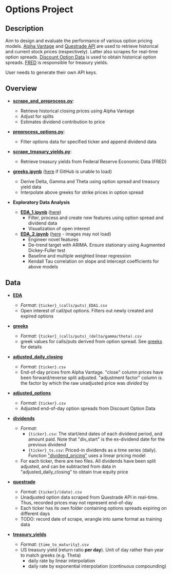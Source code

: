 # Options Project

## Description
Aim to design and evaluate the performance of various option pricing models.  [Alpha Vantage](https://www.alphavantage.co) and [Questrade API](https://www.questrade.com/api) are used to retrieve historical and current stock prices (respectively). Latter also scrapes for real-time option spreads. [Discount Option Data](https://discountoptiondata.com) is used to obtain historical option spreads. [FRED](https://fred.stlouisfed.org/categories/115) is responsible for treasury yields.

User needs to generate their own API keys.

## Overview

- [**scrape_and_preprocess.py**](https://github.com/thejacktan/Options_Analysis/blob/master/src/scrape_and_preprocess.py): 
    - Retrieve historical closing prices using Alpha Vantage
    - Adjust for splits
    - Estimates dividend contribution to price

- [**preprocess_options.py**](https://github.com/thejacktan/Options_Analysis/blob/master/src/scrape_options.py):
    - Filter options data for specified ticker and append dividend data

- [**scrape_treasury_yields.py**](https://github.com/thejacktan/Options_Analysis/blob/master/src/scrape_treasury_yields.py):
    - Retrieve treasury yields from Federal Reserve Economic Data (FRED)

- [**greeks.ipynb**](https://github.com/jacktan1/Options-Project/blob/master/src/greeks.ipynb) ([here](https://nbviewer.jupyter.org/github/thejacktan/Options_Analysis/blob/master/src/greeks.ipynb) if GitHub is unable to load)
    - Derive Delta, Gamma and Theta using option spread and treasury yield data
    - Interpolate above greeks for strike prices in option spread

- **Exploratory Data Analysis**
    - [**EDA_1.ipynb**](https://github.com/thejacktan/Options_Analysis/blob/master/src/EDA_1.ipynb) ([here](https://nbviewer.jupyter.org/github/thejacktan/Options_Analysis/blob/master/src/EDA_1.ipynb))
        - Filter, process and create new features using option spread and dividend data
        - Visualization of open interest
    - [**EDA_2.ipynb**](https://github.com/thejacktan/Options_Analysis/blob/master/src/EDA_2.ipynb) ([here](https://nbviewer.jupyter.org/github/thejacktan/Options_Analysis/blob/master/src/EDA_2.ipynb) - images may not load)
        - Engineer novel features
        - De-trend target with ARIMA. Ensure stationary using Augmented Dickey-Fuller test
        - Baseline and multiple weighted linear regression
        - Kendall Tau correlation on slope and intercept coefficients for above models

## Data

  - [**EDA**](https://github.com/jacktan1/Options-Project/tree/master/data/EDA)
    - *Format*: `{ticker}_(calls/puts)_EDA1.csv` 
    - Open interest of call/put options. Filters out newly created and expired options
    
  - [**greeks**](https://github.com/jacktan1/Options-Project/tree/master/data/greeks)
    - *Format*: `{ticker}_(calls/puts)_(delta/gamma/theta).csv` 
    - greek values for calls/puts derived from option spread. See [greeks](https://github.com/jacktan1/Options-Project/blob/master/src/greeks.ipynb) for details
  
  - [**adjusted_daily_closing**](https://github.com/jacktan1/Options-Project/tree/master/data/adjusted_daily_closing)
    - *Format*: `{ticker}.csv`
    - End-of-day prices from Alpha Vantage. "close" column prices have been forward/reverse split adjusted. "adjustment factor" column is the factor by which the raw unadjusted price was *divided* by
  
  - [**adjusted_options**](https://github.com/jacktan1/Options-Project/tree/master/data/adjusted_options)
    - *Format*: `{ticker}.csv`
    - Adjusted end-of-day option spreads from Discount Option Data
  
  - [**dividends**](https://github.com/jacktan1/Options-Project/tree/master/data/dividends)
    - *Format*:
      - `{ticker}.csv`: The start/end dates of each dividend period, and amount paid. Note that "div_start" is the ex-dividend date for the previous dividend
      - `{ticker}_ts.csv`: Priced-in dividends as a time series (daily).  Function ["dividend_pricing"](https://github.com/jacktan1/Options-Project/blob/master/src/model_fun.py) uses a linear pricing model
    - For each ticker, there are two files. All dividends have been split adjusted, and can be subtracted from data in "adjusted_daily_closing" to obtain true equity price
      
  - [**questrade**](https://github.com/jacktan1/Options-Project/tree/master/data/questrade)
    - *Format*: `{ticker}/(date).csv`
    - Unadjusted option data scraped from Questrade API in real-time. Thus, recorded prices may not represent end-of-day
    - Each ticker has its own folder containing options spreads expiring on different days 
    - TODO: record date of scrape, wrangle into same format as training data
    
  - [**treasury_yields**](https://github.com/jacktan1/Options-Project/tree/master/data/treasury_yields)
    - *Format*: `{time_to_maturity}.csv`
    - US treasury yield (return ratio **per day**). Unit of day rather than year to match greeks (e.g. Theta)
        - daily rate by linear interpolation
        - daily rate by exponential interpolation (continuous compounding)